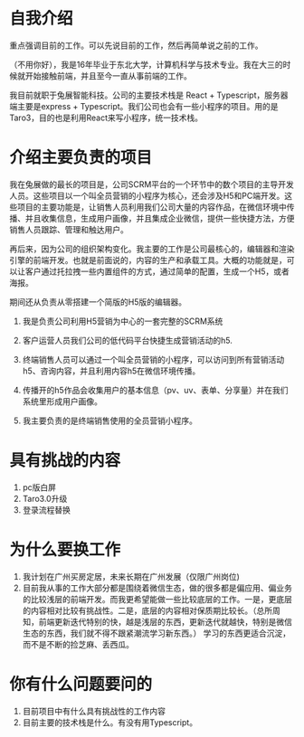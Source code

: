 # 自我介绍

重点强调目前的工作。可以先说目前的工作，然后再简单说之前的工作。

（不用你好），我是16年毕业于东北大学，计算机科学与技术专业。我在大三的时候就开始接触前端，并且至今一直从事前端的工作。

我目前就职于兔展智能科技。公司的主要技术栈是 React + Typescript，服务器端主要是express + Typescript。我们公司也会有一些小程序的项目。用的是Taro3，目的也是利用React来写小程序，统一技术栈。



# 介绍主要负责的项目

我在兔展做的最长的项目是，公司SCRM平台的一个环节中的数个项目的主导开发人员。这些项目以一个叫全员营销的小程序为核心，还会涉及H5和PC端开发。这些项目的主要功能是，让销售人员利用我们公司大量的内容作品，在微信环境中传播、并且收集信息，生成用户画像，并且集成企业微信，提供一些快捷方法，方便销售人员跟踪、管理和触达用户。

再后来，因为公司的组织架构变化。我主要的工作是公司最核心的，编辑器和渲染引擎的前端开发。也就是前面说的，内容的生产和承载工具。大概的功能就是，可以让客户通过托拉拽一些内置组件的方式，通过简单的配置，生成一个H5，或者海报。

期间还从负责从零搭建一个简版的H5版的编辑器。



1. 我是负责公司利用H5营销为中心的一套完整的SCRM系统

2. 客户运营人员我们公司的低代码平台快捷生成营销活动的h5.

3. 终端销售人员可以通过一个叫全员营销的小程序，可以访问到所有营销活动h5、咨询内容，并且利用内容h5在微信环境传播。
4. 传播开的h5作品会收集用户的基本信息（pv、uv、表单、分享量）并在我们系统里形成用户画像。
5. 我主要负责的是终端销售使用的全员营销小程序。



# 具有挑战的内容

1. pc版白屏
2. Taro3.0升级
3. 登录流程替换

# 为什么要换工作

1. 我计划在广州买房定居，未来长期在广州发展（仅限广州岗位)
2. 目前我从事的工作大部分都是围绕着微信生态，做的很多都是偏应用、偏业务的比较浅层的前端开发。而我更希望能做一些比较底层的工作。一是，更底层的内容相对比较有挑战性。二是，底层的内容相对保质期比较长。（总所周知，前端更新迭代特别的快，越是浅层的东西，更新迭代就越快，特别是微信生态的东西，我们就不得不跟紧潮流学习新东西。）  学习的东西更适合沉淀，而不是不断的捡芝麻、丢西瓜。

# 你有什么问题要问的

1. 目前项目中有什么具有挑战性的工作内容
2. 目前主要的技术栈是什么。有没有用Typescript。